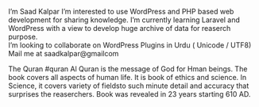 I’m Saad Kalpar
I’m interested to use WordPress and PHP based web development for sharing knowledge.
I’m currently learning Laravel and WordPress with a view to develop huge archive of data for reaserch purpose.  
I’m looking to collaborate on WordPress Plugins in Urdu ( Unicode / UTF8)
 Mail me at saadkalpar@gmailcom

The Quran 
#quran
Al Quran  is the message of God for Hman beings. The book covers all aspects of human life. It is book of ethics and science. In Science, it covers variety of fieldsto such minute detail and accuracy that surprises the reaserchers. Book was revealed in 23 years starting 610 AD. 
